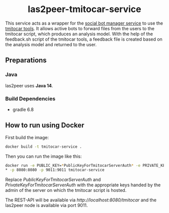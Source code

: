 <h1 align="center">las2peer-tmitocar-service</h1>

This service acts as a wrapper for the [social bot manager service](https://github.com/rwth-acis/las2peer-social-bot-manager-service) to use the [tmitocar tools](https://gitlab.com/Tech4Comp/tmitocar-tools). It allows active bots to forward files from the users to the tmitocar script, which produces an analysis model. With the help of the feedback.sh script of the tmitocar tools, a feedback file is created based on the analysis model and returned to the user.  

## Preparations

### Java

las2peer uses **Java 14**.

### Build Dependencies

* gradle 6.8


How to run using Docker
-------------------

First build the image:
```bash
docker build -t tmitocar-service . 
```

Then you can run the image like this:

```bash
docker run -e PUBLIC_KEY=*PublicKeyForTmitocarServerAuth* -e PRIVATE_KEY=*PrivateKeyForTmitocarServerAuth* -e LRS_URL=*https://your-lrs-address
* -p 8080:8080 -p 9011:9011 tmitocar-service
```

Replace *PublicKeyForTmitocarServerAuth* and *PrivateKeyForTmitocarServerAuth* with the appropriate keys handed by the admin of the server on which the tmitocar script is hosted. 

The REST-API will be available via *http://localhost:8080/tmitocar* and the las2peer node is available via port 9011.
